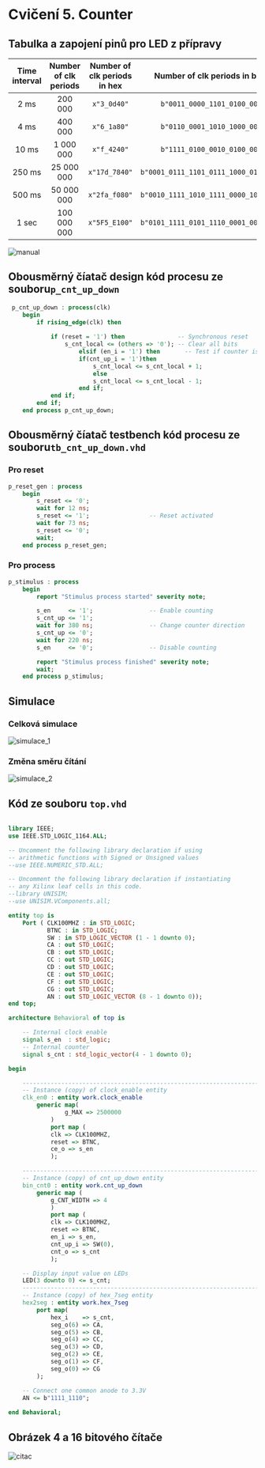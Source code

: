 # Cvičení 5. Counter

## Tabulka a zapojení pinů pro LED z přípravy

| **Time interval** | **Number of clk periods** | **Number of clk periods in hex** | **Number of clk periods in binary** |
| :-: | :-: | :-: | :-: |
| 2&nbsp;ms | 200 000 | `x"3_0d40"` | `b"0011_0000_1101_0100_0000"` |
| 4&nbsp;ms | 400 000 | `x"6_1a80"` | `b"0110_0001_1010_1000_0000"` |
| 10&nbsp;ms|1 000 000 | `x"f_4240"` | `b"1111_0100_0010_0100_0000"` |
| 250&nbsp;ms |25 000 000 | `x"17d_7840"` | `b"0001_0111_1101_0111_1000_0100_0000"` |
| 500&nbsp;ms |50 000 000 | `x"2fa_f080"` | `b"0010_1111_1010_1111_0000_1000_0000"` |
| 1&nbsp;sec | 100 000 000 | `x"5F5_E100"` | `b"0101_1111_0101_1110_0001_0000_0000"` |

![manual](./images/manual.png)

## Obousměrný číatač design kód procesu ze souboru`p_cnt_up_down`
```vhdl
 p_cnt_up_down : process(clk)
    begin
        if rising_edge(clk) then
        
            if (reset = '1') then               -- Synchronous reset
                s_cnt_local <= (others => '0'); -- Clear all bits
                    elsif (en_i = '1') then       -- Test if counter is enabled
                    if(cnt_up_i = '1')then
                        s_cnt_local <= s_cnt_local + 1;
                        else 
                        s_cnt_local <= s_cnt_local - 1;
                    end if;
            end if;
        end if;
    end process p_cnt_up_down;
```
## Obousměrný číatač testbench kód procesu ze souboru`tb_cnt_up_down.vhd`
### Pro reset
```vhdl 
p_reset_gen : process
    begin
        s_reset <= '0';
        wait for 12 ns;
        s_reset <= '1';                 -- Reset activated
        wait for 73 ns;
        s_reset <= '0';
        wait;
    end process p_reset_gen;
```
### Pro process
```vhdl
p_stimulus : process
    begin
        report "Stimulus process started" severity note;

        s_en     <= '1';                -- Enable counting
        s_cnt_up <= '1';
        wait for 380 ns;                -- Change counter direction
        s_cnt_up <= '0';
        wait for 220 ns;
        s_en     <= '0';                -- Disable counting

        report "Stimulus process finished" severity note;
        wait;
    end process p_stimulus;
```
## Simulace
### Celková simulace
![simulace_1](./images/Simulace.PNG)
### Změna směru čítání
![simulace_2](./images/Simulace_zmena.PNG)

## Kód ze souboru `top.vhd`
```vhdl

library IEEE;
use IEEE.STD_LOGIC_1164.ALL;

-- Uncomment the following library declaration if using
-- arithmetic functions with Signed or Unsigned values
--use IEEE.NUMERIC_STD.ALL;

-- Uncomment the following library declaration if instantiating
-- any Xilinx leaf cells in this code.
--library UNISIM;
--use UNISIM.VComponents.all;

entity top is
    Port ( CLK100MHZ : in STD_LOGIC;
           BTNC : in STD_LOGIC;
           SW : in STD_LOGIC_VECTOR (1 - 1 downto 0);
           CA : out STD_LOGIC;
           CB : out STD_LOGIC;
           CC : out STD_LOGIC;
           CD : out STD_LOGIC;
           CE : out STD_LOGIC;
           CF : out STD_LOGIC;
           CG : out STD_LOGIC;
           AN : out STD_LOGIC_VECTOR (8 - 1 downto 0));
end top;

architecture Behavioral of top is

    -- Internal clock enable
    signal s_en  : std_logic;
    -- Internal counter
    signal s_cnt : std_logic_vector(4 - 1 downto 0);

begin

    --------------------------------------------------------------------
    -- Instance (copy) of clock_enable entity
    clk_en0 : entity work.clock_enable
        generic map(
                g_MAX => 2500000
            )
            port map (
            clk => CLK100MHZ,
            reset => BTNC,
            ce_o => s_en
            );

    --------------------------------------------------------------------
    -- Instance (copy) of cnt_up_down entity
    bin_cnt0 : entity work.cnt_up_down
        generic map (
            g_CNT_WIDTH => 4
            )
            port map (
            clk => CLK100MHZ,
            reset => BTNC,
            en_i => s_en,
            cnt_up_i => SW(0),
            cnt_o => s_cnt
            );

    -- Display input value on LEDs
    LED(3 downto 0) <= s_cnt;
    --------------------------------------------------------------------
    -- Instance (copy) of hex_7seg entity
    hex2seg : entity work.hex_7seg
        port map(
            hex_i    => s_cnt,
            seg_o(6) => CA,
            seg_o(5) => CB,
            seg_o(4) => CC,
            seg_o(3) => CD,
            seg_o(2) => CE,
            seg_o(1) => CF,
            seg_o(0) => CG
        );

    -- Connect one common anode to 3.3V
    AN <= b"1111_1110";
    
end Behavioral;
```
## Obrázek 4 a 16 bitového čítače
![citac](./images/image.png)



